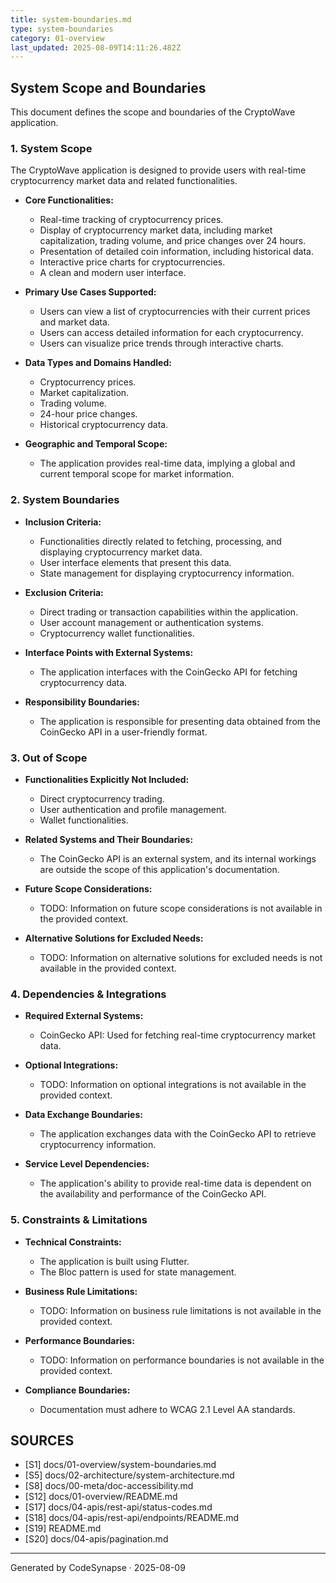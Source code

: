 ```yaml
---
title: system-boundaries.md
type: system-boundaries
category: 01-overview
last_updated: 2025-08-09T14:11:26.482Z
---
```

## System Scope and Boundaries

This document defines the scope and boundaries of the CryptoWave application.

### 1. System Scope

The CryptoWave application is designed to provide users with real-time cryptocurrency market data and related functionalities.

*   **Core Functionalities:**
    *   Real-time tracking of cryptocurrency prices.
    *   Display of cryptocurrency market data, including market capitalization, trading volume, and price changes over 24 hours.
    *   Presentation of detailed coin information, including historical data.
    *   Interactive price charts for cryptocurrencies.
    *   A clean and modern user interface.

*   **Primary Use Cases Supported:**
    *   Users can view a list of cryptocurrencies with their current prices and market data.
    *   Users can access detailed information for each cryptocurrency.
    *   Users can visualize price trends through interactive charts.

*   **Data Types and Domains Handled:**
    *   Cryptocurrency prices.
    *   Market capitalization.
    *   Trading volume.
    *   24-hour price changes.
    *   Historical cryptocurrency data.

*   **Geographic and Temporal Scope:**
    *   The application provides real-time data, implying a global and current temporal scope for market information.

### 2. System Boundaries

*   **Inclusion Criteria:**
    *   Functionalities directly related to fetching, processing, and displaying cryptocurrency market data.
    *   User interface elements that present this data.
    *   State management for displaying cryptocurrency information.

*   **Exclusion Criteria:**
    *   Direct trading or transaction capabilities within the application.
    *   User account management or authentication systems.
    *   Cryptocurrency wallet functionalities.

*   **Interface Points with External Systems:**
    *   The application interfaces with the CoinGecko API for fetching cryptocurrency data.

*   **Responsibility Boundaries:**
    *   The application is responsible for presenting data obtained from the CoinGecko API in a user-friendly format.

### 3. Out of Scope

*   **Functionalities Explicitly Not Included:**
    *   Direct cryptocurrency trading.
    *   User authentication and profile management.
    *   Wallet functionalities.

*   **Related Systems and Their Boundaries:**
    *   The CoinGecko API is an external system, and its internal workings are outside the scope of this application's documentation.

*   **Future Scope Considerations:**
    *   TODO: Information on future scope considerations is not available in the provided context.

*   **Alternative Solutions for Excluded Needs:**
    *   TODO: Information on alternative solutions for excluded needs is not available in the provided context.

### 4. Dependencies & Integrations

*   **Required External Systems:**
    *   CoinGecko API: Used for fetching real-time cryptocurrency market data.

*   **Optional Integrations:**
    *   TODO: Information on optional integrations is not available in the provided context.

*   **Data Exchange Boundaries:**
    *   The application exchanges data with the CoinGecko API to retrieve cryptocurrency information.

*   **Service Level Dependencies:**
    *   The application's ability to provide real-time data is dependent on the availability and performance of the CoinGecko API.

### 5. Constraints & Limitations

*   **Technical Constraints:**
    *   The application is built using Flutter.
    *   The Bloc pattern is used for state management.

*   **Business Rule Limitations:**
    *   TODO: Information on business rule limitations is not available in the provided context.

*   **Performance Boundaries:**
    *   TODO: Information on performance boundaries is not available in the provided context.

*   **Compliance Boundaries:**
    *   Documentation must adhere to WCAG 2.1 Level AA standards.

## SOURCES

- [S1] docs/01-overview/system-boundaries.md
- [S5] docs/02-architecture/system-architecture.md
- [S8] docs/00-meta/doc-accessibility.md
- [S12] docs/01-overview/README.md
- [S17] docs/04-apis/rest-api/status-codes.md
- [S18] docs/04-apis/rest-api/endpoints/README.md
- [S19] README.md
- [S20] docs/04-apis/pagination.md

---
Generated by CodeSynapse · 2025-08-09